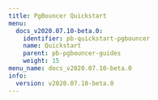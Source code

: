 ```yaml
---
title: PgBouncer Quickstart
menu:
  docs_v2020.07.10-beta.0:
    identifier: pb-quickstart-pgbouncer
    name: Quickstart
    parent: pb-pgbouncer-guides
    weight: 15
menu_name: docs_v2020.07.10-beta.0
info:
  version: v2020.07.10-beta.0
---
```


